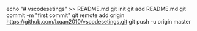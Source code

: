 echo "# vscodesetings" >> README.md
git init
git add README.md
git commit -m "first commit"
git remote add origin https://github.com/lxqan2010/vscodesetings.git
git push -u origin master
